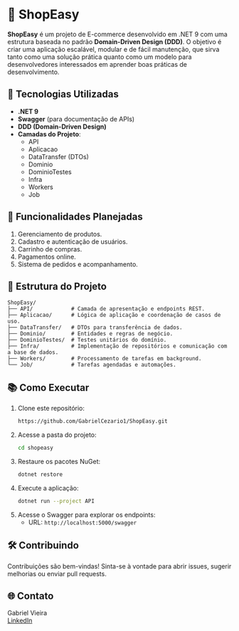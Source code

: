 # 🛒 ShopEasy  

**ShopEasy** é um projeto de E-commerce desenvolvido em .NET 9 com uma estrutura baseada no padrão **Domain-Driven Design (DDD)**. O objetivo é criar uma aplicação escalável, modular e de fácil manutenção, que sirva tanto como uma solução prática quanto como um modelo para desenvolvedores interessados em aprender boas práticas de desenvolvimento.  

## 🚀 Tecnologias Utilizadas  

- **.NET 9**  
- **Swagger** (para documentação de APIs)  
- **DDD (Domain-Driven Design)**  
- **Camadas do Projeto**:  
  - API  
  - Aplicacao  
  - DataTransfer (DTOs)  
  - Dominio  
  - DominioTestes  
  - Infra  
  - Workers  
  - Job  

## 🌟 Funcionalidades Planejadas  

1. Gerenciamento de produtos.  
2. Cadastro e autenticação de usuários.  
3. Carrinho de compras.  
4. Pagamentos online.  
5. Sistema de pedidos e acompanhamento.  

## 📁 Estrutura do Projeto  

```plaintext  
ShopEasy/  
├── API/            # Camada de apresentação e endpoints REST.  
├── Aplicacao/      # Lógica de aplicação e coordenação de casos de uso.  
├── DataTransfer/   # DTOs para transferência de dados.  
├── Dominio/        # Entidades e regras de negócio.  
├── DominioTestes/  # Testes unitários do domínio.  
├── Infra/          # Implementação de repositórios e comunicação com a base de dados.  
├── Workers/        # Processamento de tarefas em background.  
└── Job/            # Tarefas agendadas e automações.  
```  

## 📚 Como Executar  

1. Clone este repositório:  
   ```bash  
   https://github.com/GabrielCezario1/ShopEasy.git
   ```  
2. Acesse a pasta do projeto:  
   ```bash  
   cd shopeasy  
   ```  
3. Restaure os pacotes NuGet:  
   ```bash  
   dotnet restore  
   ```  
4. Execute a aplicação:  
   ```bash  
   dotnet run --project API  
   ```  
5. Acesse o Swagger para explorar os endpoints:  
   - URL: `http://localhost:5000/swagger`  

## 🛠️ Contribuindo  

Contribuições são bem-vindas! Sinta-se à vontade para abrir issues, sugerir melhorias ou enviar pull requests.  


## 🌐 Contato  

Gabriel Vieira  
[LinkedIn](https://www.linkedin.com/in/gabriel-vieira-4443ba109/)  
